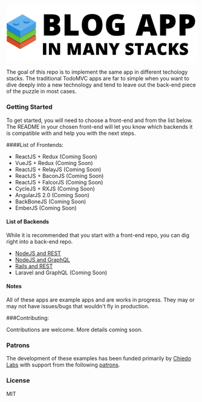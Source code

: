 ![Bricks](img/blog-app-header.png)

The goal of this repo is to implement the same app in different techology stacks. The traditional TodoMVC apps are far to simple when you want to dive deeply into a new technology and tend to leave out the back-end piece of the puzzle in most cases.

### Getting Started
To get started, you will need to choose a front-end and from the list below. The README in your chosen front-end will let you know which backends it is compatible with and help you with the next steps.

####List of Frontends:

- ReactJS + Redux (Coming Soon)
- VueJS + Redux (Coming Soon)
- ReactJS + RelayJS (Coming Soon)
- ReactJS + BaconJS (Coming Soon)
- ReactJS + FalcorJS (Coming Soon)
- CycleJS + RXJS (Coming Soon)
- AngularJS 2.0 (Coming Soon)
- BackBoneJS (Coming Soon)
- EmberJS (Coming Soon)

#### List of Backends
While it is recommended that you start with a front-end repo, you can dig right into a back-end repo.

- [NodeJS and REST](back-ends/nodejs-rest)
- [NodeJS and GraphQL](back-ends/nodejs-graphql)
- [Rails and REST](back-ends/rails-rest)
- Laravel and GraphQL (Coming Soon)

#### Notes
All of these apps are example apps and are works in progress. They may or may not have issues/bugs that wouldn't fly in production.

###Contributing:

Contributions are welcome. More details coming soon.


### Patrons

The development of these examples has been funded primarily by [Chiedo Labs](https://labs.chie.do) with support from the following [patrons](PATRONS.md).

### License

MIT
